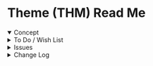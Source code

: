 # Theme (THM) Read Me


<details open >

<summary>Concept</summary>


</details>

<details>

<summary>To Do / Wish List</summary>


</details>

<details>

<summary>Issues</summary>


</details>

<details>

<summary>Change Log</summary>

### 2019-10-08 ~ Theo

v0.17-04-0thm

* Update default colors to match @3Schools green theme
* Get them-theme.html working again
* F - First commit read me

</details>
